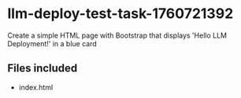 # llm-deploy-test-task-1760721392

Create a simple HTML page with Bootstrap that displays 'Hello LLM Deployment!' in a blue card

## Files included

- index.html
